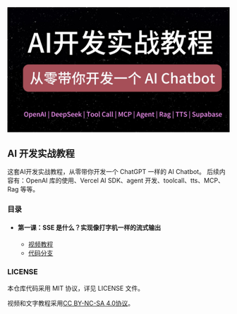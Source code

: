 <img src="./images/cover.jpg" alt="AI 开发实战教程" width="600"/>

## AI 开发实战教程

这套AI开发实战教程，从零带你开发一个 ChatGPT 一样的 AI Chatbot。
后续内容有：OpenAI 库的使用、Vercel AI SDK、agent 开发、toolcall、tts、MCP、Rag 等等。

### 目录

- #### 第一课：SSE 是什么？实现像打字机一样的流式输出
  - [视频教程](https://www.youtube.com/watch?v=hOMi2W50i-g)
  - [代码分支](https://github.com/liruifengv/ai-chatbot-tutorial/tree/p-1)

### LICENSE

本仓库代码采用 MIT 协议，详见 LICENSE 文件。

视频和文字教程采用[CC BY-NC-SA 4.0协议](https://creativecommons.org/licenses/by-nc-sa/4.0/deed.zh-hans)。

